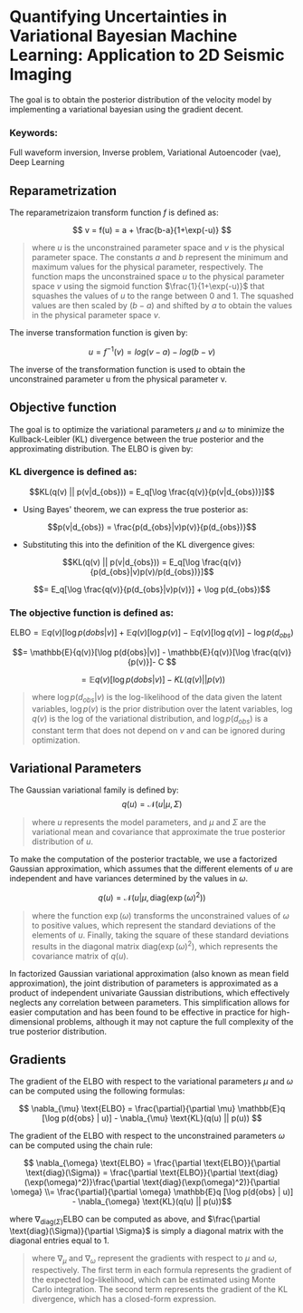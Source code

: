 # Quantifying Uncertainties in Variational Bayesian Machine Learning: Application to 2D Seismic Imaging

The goal is to obtain the posterior distribution of the velocity model by implementing a variational bayesian using the gradient decent.


### Keywords:
Full waveform inversion, Inverse problem, Variational Autoencoder (vae), Deep Learning


## Reparametrization

The reparametrizaion transform function $f$ is defined as:

$$ v = f(u) = a + \frac{b-a}{1+\exp(-u)} $$

>where $u$ is the unconstrained parameter space and $v$ is the physical parameter space. The constants $a$ and $b$ represent the minimum and maximum values for the physical parameter, respectively. The function maps the unconstrained space $u$ to the physical parameter space $v$ using the sigmoid function $\frac{1}{1+\exp(-u)}$ that squashes the values of $u$ to the range between 0 and 1. The squashed values are then scaled by $(b-a)$ and shifted by $a$ to obtain the values in the physical parameter space $v$.

The inverse transformation function is given by:

$$ u = f^{-1}(v) = log(v - a) - log(b - v) $$

The inverse of the transformation function is used to obtain the unconstrained parameter u from the physical parameter v. 


## Objective function

The goal is to optimize the variational parameters $\mu$ and $\omega$ to minimize the Kullback-Leibler (KL) divergence between the true posterior and the approximating distribution. The ELBO is given by:

### KL divergence is defined as:

$$KL(q(v) || p(v|d_{obs})) = E_q[\log \frac{q(v)}{p(v|d_{obs})}]$$

* Using Bayes' theorem, we can express the true posterior as:

$$p(v|d_{obs}) = \frac{p(d_{obs}|v)p(v)}{p(d_{obs})}$$

* Substituting this into the definition of the KL divergence gives:

$$KL(q(v) || p(v|d_{obs})) = E_q[\log \frac{q(v)}{p(d_{obs}|v)p(v)/p(d_{obs})}]$$

$$= E_q[\log \frac{q(v)}{p(d_{obs}|v)p(v)}] + \log p(d_{obs})$$

### The objective function is defined as:

$$\text{ELBO} = \mathbb{E}{q(v)}[\log p(d{obs}|v)] + \mathbb{E}{q(v)}[\log p(v)] - \mathbb{E}{q(v)}[\log q(v)] - \log p(d_{obs}) $$

$$= \mathbb{E}{q(v)}[\log p(d{obs}|v)] - \mathbb{E}{q(v)}[\log \frac{q(v)}{p(v)}]- C $$

$$ = \mathbb{E}{q(v)}[\log p(d{obs}|v)] - {KL}(q(v) || p(v))$$

>where $\log p(d_{obs}|v)$ is the log-likelihood of the data given the latent variables, $\log p(v)$ is the prior distribution over the latent variables, $\log q(v)$ is the log of the variational distribution, and $\log p(d_{obs})$ is a constant term that does not depend on $v$ and can be ignored during optimization.



## Variational Parameters
The Gaussian variational family is defined by:
$$ 
q(u) = \mathcal{N}(u | \mu, \Sigma) 
$$ 
>where $u$ represents the model parameters, and $\mu$ and $\Sigma$ are the variational mean and covariance that approximate the true posterior distribution of $u$.

To make the computation of the posterior tractable, we use a factorized Gaussian approximation, which assumes that the different elements of $u$ are independent and have variances determined by the values in $\omega$. 

$$ q(u) = \mathcal{N}(u | \mu, \text{diag}(\exp(\omega)^2)) $$
>where the function $\exp(\omega)$ transforms the unconstrained values of $\omega$ to positive values, which represent the standard deviations of the elements of $u$. Finally, taking the square of these standard deviations results in the diagonal matrix $\text{diag}(\exp(\omega)^2)$, which represents the covariance matrix of $q(u)$.

In factorized Gaussian variational approximation (also known as mean field approximation), the joint distribution of parameters is approximated as a product of independent univariate Gaussian distributions, which effectively neglects any correlation between parameters. This simplification allows for easier computation and has been found to be effective in practice for high-dimensional problems, although it may not capture the full complexity of the true posterior distribution.

## Gradients
The gradient of the ELBO with respect to the variational parameters $\mu$ and $\omega$ can be computed using the following formulas:

$$ \nabla_{\mu} \text{ELBO} = \frac{\partial}{\partial \mu} \mathbb{E}q [\log p(d{obs} | u)] - \nabla_{\mu} \text{KL}(q(u) || p(u)) $$

The gradient of the ELBO with respect to the unconstrained parameters $\omega$ can be computed using the chain rule:

$$ \nabla_{\omega} \text{ELBO} = \frac{\partial \text{ELBO}}{\partial \text{diag}(\Sigma)} =  \frac{\partial \text{ELBO}}{\partial \text{diag}(\exp(\omega)^2)}\frac{\partial \text{diag}(\exp(\omega)^2)}{\partial \omega} \\= \frac{\partial}{\partial \omega} \mathbb{E}q [\log p(d{obs} | u)] - \nabla_{\omega} \text{KL}(q(u) || p(u))$$


where $\nabla_{\text{diag}(\Sigma)} \text{ELBO}$ can be computed as above, and $\frac{\partial \text{diag}(\Sigma)}{\partial \Sigma}$ is simply a diagonal matrix with the diagonal entries equal to 1.



>where $\nabla_{\mu}$ and $\nabla_{\omega}$ represent the gradients with respect to $\mu$ and $\omega$, respectively. The first term in each formula represents the gradient of the expected log-likelihood, which can be estimated using Monte Carlo integration. The second term represents the gradient of the KL divergence, which has a closed-form expression.

